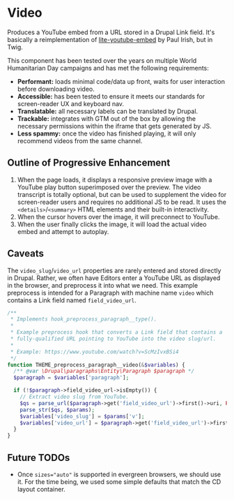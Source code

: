 # Video

Produces a YouTube embed from a URL stored in a Drupal Link field. It's basically a reimplementation of [lite-youtube-embed](https://github.com/paulirish/lite-youtube-embed) by Paul Irish, but in Twig.

This component has been tested over the years on multiple World Humanitarian Day campaigns and has met the following requirements:

- **Performant:** loads minimal code/data up front, waits for user interaction before downloading video.
- **Accessible:** has been tested to ensure it meets our standards for screen-reader UX and keyboard nav.
- **Translatable:** all necessary labels can be translated by Drupal.
- **Trackable:** integrates with GTM out of the box by allowing the necessary permissions within the iframe that gets generated by JS.
- **Less spammy:** once the video has finished playing, it will only recommend videos from the same channel.

## Outline of Progressive Enhancement

1. When the page loads, it displays a responsive preview image with a YouTube play button superimposed over the preview. The video transcript is totally optional, but can be used to supplement the video for screen-reader users and requires no additional JS to be read. It uses the `<details>`/`<summary>` HTML elements and their built-in interactivity.
2. When the cursor hovers over the image, it will preconnect to YouTube.
3. When the user finally clicks the image, it will load the actual video embed and attempt to autoplay.

## Caveats

The `video_slug`/`video_url` properties are rarely entered and stored directly in Drupal. Rather, we often have Editors enter a YouTube URL as displayed in the browser, and preprocess it into what we need. This example preprocess is intended for a Paragraph with machine name `video` which contains a Link field named `field_video_url`.

```php
/**
 * Implements hook_preprocess_paragraph__type().
 *
 * Example preprocess hook that converts a Link field that contains a
 * fully-qualified URL pointing to YouTube into the video slug/url.
 *
 * Example: https://www.youtube.com/watch?v=ScMzIvxBSi4
 */
function THEME_preprocess_paragraph__video(&$variables) {
  /** @var \Drupal\paragraphs\Entity\Paragraph $paragraph */
  $paragraph = $variables['paragraph'];

  if (!$paragraph->field_video_url->isEmpty()) {
    // Extract video slug from YouTube.
    $qs = parse_url($paragraph->get('field_video_url')->first()->uri, PHP_URL_QUERY);
    parse_str($qs, $params);
    $variables['video_slug'] = $params['v'];
    $variables['video_url'] = $paragraph->get('field_video_url')->first()->uri;
  }
}
```

## Future TODOs

- Once `sizes="auto"` is supported in evergreen browsers, we should use it. For the time being, we used some simple defaults that match the CD layout container.
